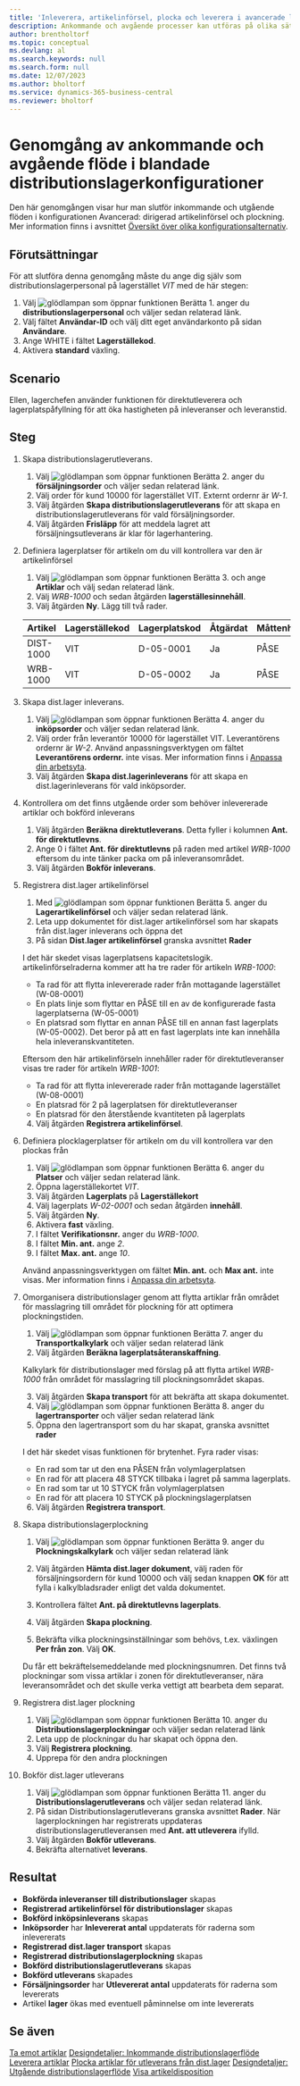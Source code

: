 ```yaml
---
title: 'Inleverera, artikelinförsel, plocka och leverera i avancerade lagerkonfiguration'
description: Ankommande och avgående processer kan utföras på olika sätt beroende på lagerkomplexitetsnivå.
author: brentholtorf
ms.topic: conceptual
ms.devlang: al
ms.search.keywords: null
ms.search.form: null
ms.date: 12/07/2023
ms.author: bholtorf
ms.service: dynamics-365-business-central
ms.reviewer: bholtorf
---
```


# Genomgång av ankommande och avgående flöde i blandade distributionslagerkonfigurationer

Den här genomgången visar hur man slutför inkommande och utgående flöden i konfigurationen Avancerad: dirigerad artikelinförsel och plockning. Mer information finns i avsnittet [Översikt över olika konfigurationsalternativ](../../design-details-warehouse-management.md#overview-of-different-configuration-options).

## Förutsättningar  
För att slutföra denna genomgång måste du ange dig själv som distributionslagerpersonal på lagerstället *VIT* med de här stegen:  
1. Välj ![glödlampan som öppnar funktionen Berätta 1.](../../media/ui-search/search_small.png "Berätta vad du vill göra") anger du **distributionslagerpersonal** och väljer sedan relaterad länk.  
2. Välj fältet **Användar-ID** och välj ditt eget användarkonto på sidan **Användare**.  
3. Ange WHITE i fältet **Lagerställekod**.  
4. Aktivera **standard** växling.


## Scenario  
Ellen, lagerchefen använder funktionen för direktutleverera och lagerplatspåfyllning för att öka hastigheten på inleveranser och leveranstid.  

## Steg

1. Skapa distributionslagerutleverans.  

    1. Välj ![glödlampan som öppnar funktionen Berätta 2.](../../media/ui-search/search_small.png "Berätta vad du vill göra") anger du **försäljningsorder** och väljer sedan relaterad länk.  
    2. Välj order för kund 10000 för lagerstället VIT. Externt ordernr är *W-1*.
    3. Välj åtgärden **Skapa distributionslagerutleverans** för att skapa en distributionslagerutleverans för vald försäljningsorder.
    4. Välj åtgärden **Frisläpp** för att meddela lagret att försäljningsutleverans är klar för lagerhantering.  

2. Definiera lagerplatser för artikeln om du vill kontrollera var den är artikelinförsel 

    1.  Välj ![glödlampan som öppnar funktionen Berätta 3.](../../media/ui-search/search_small.png "Berätta vad du vill göra") och ange **Artiklar** och välj sedan relaterad länk.  
    2.  Välj *WRB-1000* och sedan åtgärden **lagerställesinnehåll**.  
    3.  Välj åtgärden **Ny**. Lägg till två rader.
    
    |Artikel|Lagerställekod|Lagerplatskod|Åtgärdat|Måttenhet|
    |----------|----------|---------|---|------|  
    |DIST-1000|VIT|D-05-0001|Ja|PÅSE|  
    |WRB-1000|VIT|D-05-0002|Ja|PÅSE|

3. Skapa dist.lager inleverans.  

    1. Välj ![glödlampan som öppnar funktionen Berätta 4.](../../media/ui-search/search_small.png "Berätta vad du vill göra") anger du **inköpsorder** och väljer sedan relaterad länk.  
    2. Välj order från leverantör 10000 för lagerstället VIT. Leverantörens ordernr är *W-2*. Använd anpassningsverktygen om fältet **Leverantörens ordernr.** inte visas. Mer information finns i [Anpassa din arbetsyta](../../ui-personalization-user.md).
    3. Välj åtgärden **Skapa dist.lagerinleverans** för att skapa en dist.lagerinleverans för vald inköpsorder.


4. Kontrollera om det finns utgående order som behöver inlevererade artiklar och bokförd inleverans
    1. Välj åtgärden **Beräkna direktutleverans**. Detta fyller i kolumnen **Ant. för direktutlevns**.
    2. Ange 0 i fältet **Ant. för direktutlevns** på raden med artikel *WRB-1000* eftersom du inte tänker packa om på inleveransområdet.
    3. Välj åtgärden **Bokför inleverans**.

5. Registrera dist.lager artikelinförsel
    1. Med ![glödlampan som öppnar funktionen Berätta 5.](../../media/ui-search/search_small.png "Berätta vad du vill göra") anger du **Lagerartikelinförsel** och väljer sedan relaterad länk.
    2. Leta upp dokumentet för dist.lager artikelinförsel som har skapats från dist.lager inleverans och öppna det
    3. På sidan **Dist.lager artikelinförsel** granska avsnittet **Rader**

    I det här skedet visas lagerplatsens kapacitetslogik. artikelinförselraderna kommer att ha tre rader för artikeln *WRB-1000*:
    - Ta rad för att flytta inlevererade rader från mottagande lagerstället (W-08-0001)
    - En plats linje som flyttar en PÅSE till en av de konfigurerade fasta lagerplatserna (W-05-0001)
    - En platsrad som flyttar en annan PÅSE till en annan fast lagerplats (W-05-0002). Det beror på att en fast lagerplats inte kan innehålla hela inleveranskvantiteten.

    Eftersom den här artikelinförseln innehåller rader för direktutleveranser visas tre rader för artikeln *WRB-1001*:
    -  Ta rad för att flytta inlevererade rader från mottagande lagerstället (W-08-0001)
    -  En platsrad för 2 på lagerplatsen för direktutleveranser
    -  En platsrad för den återstående kvantiteten på lagerplats

    4. Välj åtgärden **Registrera artikelinförsel**.


6. Definiera plocklagerplatser för artikeln om du vill kontrollera var den plockas från 

    1.  Välj ![glödlampan som öppnar funktionen Berätta 6.](../../media/ui-search/search_small.png "Berätta vad du vill göra") anger du **Platser** och väljer sedan relaterad länk.  
    2.  Öppna lagerställekortet *VIT*.  
    3.  Välj åtgärden **Lagerplats** på **Lagerställekort**
    4.  Välj lagerplats *W-02-0001* och sedan åtgärden **innehåll**.  
    5.  Välj åtgärden **Ny**.  
    6.  Aktivera **fast** växling.  
    7.  I fältet **Verifikationsnr.** anger du *WRB-1000*. 
    8.  I fältet **Min. ant.** ange *2*. 
    9.  I fältet **Max. ant.** ange *10*. 

    Använd anpassningsverktygen om fältet **Min. ant.** och **Max ant.** inte visas. Mer information finns i [Anpassa din arbetsyta](../../ui-personalization-user.md). 

7. Omorganisera distributionslager genom att flytta artiklar från området för masslagring till området för plockning för att optimera plockningstiden.

    1. Välj ![glödlampan som öppnar funktionen Berätta 7.](../../media/ui-search/search_small.png "Berätta vad du vill göra") anger du **Transportkalkylark** och väljer sedan relaterad länk
    2. Välj åtgärden **Beräkna lagerplatsåteranskaffning**. 

    Kalkylark för distributionslager med förslag på att flytta artikel *WRB-1000* från området för masslagring till plockningsområdet skapas.

    3. Välj åtgärden **Skapa transport** för att bekräfta att skapa dokumentet.
    4.  Välj ![glödlampan som öppnar funktionen Berätta 8.](../../media/ui-search/search_small.png "Berätta vad du vill göra") anger du **lagertransporter** och väljer sedan relaterad länk
    5.  Öppna den lagertransport som du har skapat, granska avsnittet **rader**

     I det här skedet visas funktionen för brytenhet. Fyra rader visas:
    - En rad som tar ut den ena PÅSEN från volymlagerplatsen
    - En rad för att placera 48 STYCK tillbaka i lagret på samma lagerplats. 
    - En rad som tar ut 10 STYCK från volymlagerplatsen
    - En rad för att placera 10 STYCK på plockningslagerplatsen

    6.  Välj åtgärden **Registrera transport**.

8. Skapa distributionslagerplockning

    1. Välj ![glödlampan som öppnar funktionen Berätta 9.](../../media/ui-search/search_small.png "Berätta vad du vill göra") anger du **Plockningskalkylark** och väljer sedan relaterad länk
    2. Välj åtgärden **Hämta dist.lager dokument**, välj raden för försäljningsordern för kund 10000 och välj sedan knappen **OK** för att fylla i kalkylbladsrader enligt det valda dokumentet.

    3. Kontrollera fältet **Ant. på direktutlevns lagerplats**. 

    4. Välj åtgärden **Skapa plockning**.
    5. Bekräfta vilka plockningsinställningar som behövs, t.ex. växlingen **Per från zon**. Välj **OK**.
    
    Du får ett bekräftelsemeddelande med plockningsnumren. Det finns två plockningar som vissa artiklar i zonen för direktutleveranser, nära leveransområdet och det skulle verka vettigt att bearbeta dem separat.

9.  Registrera dist.lager plockning
    1. Välj ![glödlampan som öppnar funktionen Berätta 10.](../../media/ui-search/search_small.png "Berätta vad du vill göra") anger du **Distributionslagerplockningar** och väljer sedan relaterad länk
    2. Leta upp de plockningar du har skapat och öppna den.
    3. Välj **Registrera plockning**.
    4. Upprepa för den andra plockningen

10. Bokför dist.lager utleverans
    
    1. Välj ![glödlampan som öppnar funktionen Berätta 11.](../../media/ui-search/search_small.png "Berätta vad du vill göra") anger du **Distributionslagerutleverans** och väljer sedan relaterad länk.
    2. På sidan Distributionslagerutleverans granska avsnittet **Rader**. När lagerplockningen har registrerats uppdateras distributionslagerutleveransen med **Ant. att utleverera** ifylld.
    3. Välj åtgärden **Bokför utleverans**.
    4. Bekräfta alternativet **leverans**.


## Resultat
- **Bokförda inleveranser till distributionslager** skapas
- **Registrerad artikelinförsel för distributionslager** skapas    
- **Bokförd inköpsinleverans** skapas    
- **Inköpsorder** har **Inlevererat antal** uppdaterats för raderna som inlevererats
- **Registrerad dist.lager transport** skapas
- **Registrerad distributionslagerplockning** skapas
- **Bokförd distributionslagerutleverans** skapas
- **Bokförd utleverans** skapades
- **Försäljningsorder** har **Utlevererat antal** uppdaterats för raderna som levererats
- Artikel **lager** ökas med eventuell påminnelse om inte levererats



## Se även
[Ta emot artiklar](../../warehouse-how-receive-items.md) 
[Designdetaljer: Inkommande distributionslagerflöde](../../design-details-inbound-warehouse-flow.md) 
[Leverera artiklar](../../warehouse-how-ship-items.md) 
[Plocka artiklar för utleverans från dist.lager](../../warehouse-how-to-pick-items-for-warehouse-shipment.md) 
[Designdetaljer: Utgående distributionslagerflöde](../../design-details-outbound-warehouse-flow.md) 
[Visa artikeldisposition](../../inventory-how-availability-overview.md) 

